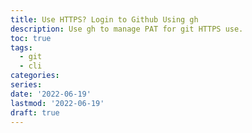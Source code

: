 ```yaml
---
title: Use HTTPS? Login to Github Using gh
description: Use gh to manage PAT for git HTTPS use.
toc: true
tags:
  - git
  - cli
categories:
series:
date: '2022-06-19'
lastmod: '2022-06-19'
draft: true
---
```


